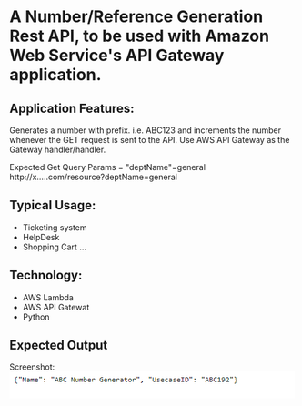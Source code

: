 # A Number/Reference Generation Rest API, to be used with Amazon Web Service's API Gateway application.

## Application Features:
Generates a number with prefix. i.e. ABC123 and increments the number whenever the GET request is sent to the API.
Use AWS API Gateway as the Gateway handler/handler.

Expected Get Query Params = "deptName"=general
http://x.....com/resource?deptName=general
## Typical Usage:
- Ticketing system
- HelpDesk
- Shopping Cart ...

## Technology:
* AWS Lambda
* AWS API Gatewat
* Python

## Expected Output
Screenshot:
![JSON output screenshot](https://github.com/tomiwaog/NumberGeneratorAPILambda/blob/master/screenshot.PNG?raw=true)
